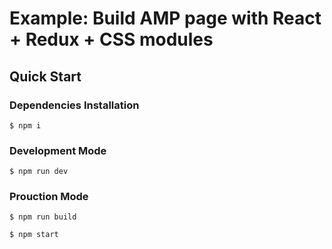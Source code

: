 # Example: Build AMP page with React + Redux + CSS modules

## Quick Start

### Dependencies Installation

```
$ npm i
```

### Development Mode

```
$ npm run dev
```

### Prouction Mode

```
$ npm run build
```

```
$ npm start
```
